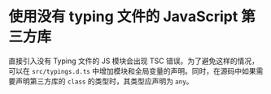 # 使用没有 typing 文件的 JavaScript 第三方库

直接引入没有 Typing 文件的 JS 模块会出现 TSC 错误。为了避免这样的情况，可以在 `src/typings.d.ts` 中增加模块和全局变量的声明。同时，在源码中如果需要声明第三方库的 `class` 的类型时，其类型应声明为 `any`。
